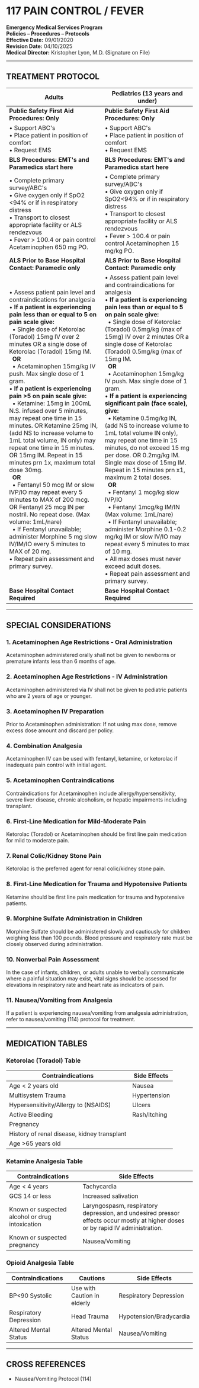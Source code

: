 # 117 PAIN CONTROL / FEVER

**Emergency Medical Services Program**  
**Policies – Procedures – Protocols**  
**Effective Date:** 09/01/2020  
**Revision Date:** 04/10/2025  
**Medical Director:** Kristopher Lyon, M.D. (Signature on File)

---

## TREATMENT PROTOCOL

| **Adults** | **Pediatrics (13 years and under)** |
|------------|-------------------------------------|
| **Public Safety First Aid Procedures: Only** | **Public Safety First Aid Procedures: Only** |
| • Support ABC's<br>• Place patient in position of comfort<br>• Request EMS | • Support ABC's<br>• Place patient in position of comfort<br>• Request EMS |
| **BLS Procedures: EMT's and Paramedics start here** | **BLS Procedures: EMT's and Paramedics start here** |
| • Complete primary survey/ABC's<br>• Give oxygen only if SpO2 <94% or if in respiratory distress<br>• Transport to closest appropriate facility or ALS rendezvous<br>• Fever > 100.4 or pain control Acetaminophen 650 mg PO. | • Complete primary survey/ABC's<br>• Give oxygen only if SpO2<94% or if in respiratory distress<br>• Transport to closest appropriate facility or ALS rendezvous<br>• Fever > 100.4 or pain control Acetaminophen 15 mg/kg PO. |
| **ALS Prior to Base Hospital Contact: Paramedic only** | **ALS Prior to Base Hospital Contact: Paramedic only** |
| • Assess patient pain level and contraindications for analgesia<br>• **If a patient is experiencing pain less than or equal to 5 on pain scale give:**<br>&nbsp;&nbsp;• Single dose of Ketorolac (Toradol) 15mg IV over 2 minutes OR a single dose of Ketorolac (Toradol) 15mg IM.<br>&nbsp;&nbsp;**OR**<br>&nbsp;&nbsp;• Acetaminophen 15mg/kg IV push. Max single dose of 1 gram.<br>• **If a patient is experiencing pain >5 on pain scale give:**<br>&nbsp;&nbsp;• Ketamine: 15mg in 100mL N.S. infused over 5 minutes, may repeat one time in 15 minutes. OR Ketamine 25mg IN, (add NS to increase volume to 1mL total volume, IN only) may repeat one time in 15 minutes. OR 15mg IM. Repeat in 15 minutes prn 1x, maximum total dose 30mg.<br>&nbsp;&nbsp;**OR**<br>&nbsp;&nbsp;• Fentanyl 50 mcg IM or slow IVP/IO may repeat every 5 minutes to MAX of 200 mcg. OR Fentanyl 25 mcg IN per nostril. No repeat dose. (Max volume: 1mL/nare)<br>&nbsp;&nbsp;• If Fentanyl unavailable; administer Morphine 5 mg slow IV/IM/IO every 5 minutes to MAX of 20 mg.<br>• Repeat pain assessment and primary survey. | • Assess patient pain level and contraindications for analgesia<br>• **If a patient is experiencing pain less than or equal to 5 on pain scale give:**<br>&nbsp;&nbsp;• Single dose of Ketorolac (Toradol) 0.5mg/kg (max of 15mg) IV over 2 minutes OR a single dose of Ketorolac (Toradol) 0.5mg/kg (max of 15mg IM.<br>&nbsp;&nbsp;**OR**<br>&nbsp;&nbsp;• Acetaminophen 15mg/kg IV push. Max single dose of 1 gram.<br>• **If a patient is experiencing significant pain (face scale), give:**<br>&nbsp;&nbsp;• Ketamine 0.5mg/kg IN, (add NS to increase volume to 1mL total volume IN only), may repeat one time in 15 minutes, do not exceed 15 mg per dose. OR 0.2mg/kg IM. Single max dose of 15mg IM. Repeat in 15 minutes prn x1, maximum 2 total doses.<br>&nbsp;&nbsp;**OR**<br>&nbsp;&nbsp;• Fentanyl 1 mcg/kg slow IVP/IO<br>&nbsp;&nbsp;• Fentanyl 1mcg/kg IM/IN (Max volume: 1mL/nare)<br>&nbsp;&nbsp;• If Fentanyl unavailable; administer Morphine 0.1-0.2 mg/kg IM or slow IV/IO may repeat every 5 minutes to max of 10 mg.<br>• All max doses must never exceed adult doses.<br>• Repeat pain assessment and primary survey. |
| **Base Hospital Contact Required** | **Base Hospital Contact Required** |

---

## SPECIAL CONSIDERATIONS

### 1. Acetaminophen Age Restrictions - Oral Administration

Acetaminophen administered orally shall not be given to newborns or premature infants less than 6 months of age.

### 2. Acetaminophen Age Restrictions - IV Administration

Acetaminophen administered via IV shall not be given to pediatric patients who are 2 years of age or younger.

### 3. Acetaminophen IV Preparation

Prior to Acetaminophen administration: If not using max dose, remove excess dose amount and discard per policy.

### 4. Combination Analgesia

Acetaminophen IV can be used with fentanyl, ketamine, or ketorolac if inadequate pain control with initial agent.

### 5. Acetaminophen Contraindications

Contraindications for Acetaminophen include allergy/hypersensitivity, severe liver disease, chronic alcoholism, or hepatic impairments including transplant.

### 6. First-Line Medication for Mild-Moderate Pain

Ketorolac (Toradol) or Acetaminophen should be first line pain medication for mild to moderate pain.

### 7. Renal Colic/Kidney Stone Pain

Ketorolac is the preferred agent for renal colic/kidney stone pain.

### 8. First-Line Medication for Trauma and Hypotensive Patients

Ketamine should be first line pain medication for trauma and hypotensive patients.

### 9. Morphine Sulfate Administration in Children

Morphine Sulfate should be administered slowly and cautiously for children weighing less than 100 pounds. Blood pressure and respiratory rate must be closely observed during administration.

### 10. Nonverbal Pain Assessment

In the case of infants, children, or adults unable to verbally communicate where a painful situation may exist, vital signs should be assessed for elevations in respiratory rate and heart rate as indicators of pain.

### 11. Nausea/Vomiting from Analgesia

If a patient is experiencing nausea/vomiting from analgesia administration, refer to nausea/vomiting (114) protocol for treatment.

---

## MEDICATION TABLES

### Ketorolac (Toradol) Table

| **Contraindications** | **Side Effects** |
|----------------------|------------------|
| Age < 2 years old | Nausea |
| Multisystem Trauma | Hypertension |
| Hypersensitivity/Allergy to (NSAIDS) | Ulcers |
| Active Bleeding | Rash/Itching |
| Pregnancy | |
| History of renal disease, kidney transplant | |
| Age >65 years old | |

### Ketamine Analgesia Table

| **Contraindications** | **Side Effects** |
|----------------------|------------------|
| Age < 4 years | Tachycardia |
| GCS 14 or less | Increased salivation |
| Known or suspected alcohol or drug intoxication | Laryngospasm, respiratory depression, and undesired pressor effects occur mostly at higher doses or by rapid IV administration. |
| Known or suspected pregnancy | Nausea/Vomiting |

### Opioid Analgesia Table

| **Contraindications** | **Cautions** | **Side Effects** |
|----------------------|--------------|------------------|
| BP<90 Systolic | Use with Caution in elderly | Respiratory Depression |
| Respiratory Depression | Head Trauma | Hypotension/Bradycardia |
| Altered Mental Status | Altered Mental Status | Nausea/Vomiting |

---

## CROSS REFERENCES

- Nausea/Vomiting Protocol (114)



